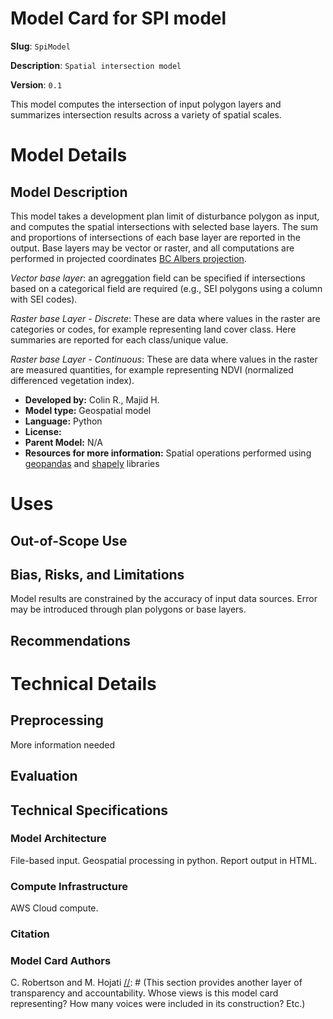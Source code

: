 # Model Card for SPI model

**Slug**: `SpiModel`

**Description**: `Spatial intersection model`

**Version**: `0.1`


[//]: # (Provide a quick summary of what the model is/does. [Optional])
This model computes the intersection of input polygon layers and summarizes intersection results across a variety of spatial scales. 

# Model Details

## Model Description

[//]: # (Provide a longer summary of what this model is/does.)
This model takes a development plan limit of disturbance polygon as input, and computes the spatial intersections with selected base layers. The sum and proportions of intersections of each base layer are reported in the output. Base layers may be vector or raster, and all computations are performed in projected coordinates [BC Albers projection](https://epsg.io/3005).

*Vector base layer*: an agreggation field can be specified if intersections based on a categorical field are required (e.g., SEI polygons using a column with SEI codes).

*Raster base Layer - Discrete*: These are data where values in the raster are categories or codes, for example representing land cover class. Here summaries are reported for each class/unique value.

*Raster base Layer - Continuous*: These are data where values in the raster are measured quantities, for example representing NDVI (normalized differenced vegetation index).

- **Developed by:** Colin R., Majid H.
- **Model type:** Geospatial model
- **Language:** Python
- **License:** 
- **Parent Model:** N/A
- **Resources for more information:** Spatial operations performed using [geopandas](https://geopandas.org/en/stable/) and [shapely](https://shapely.readthedocs.io/en/stable/) libraries



# Uses

[//]: # (Address questions around how the model is intended to be used, including the foreseeable users of the model and those affected by the model.)


 

## Out-of-Scope Use

[//]: # (This section addresses misuse, malicious use, and uses that the model will not work well for. If the user enters content, print that. If not, but they enter a task in the list, use that. )



## Bias, Risks, and Limitations

[//]: # (This section is meant to convey both technical and sociotechnical limitations)

Model results are constrained by the accuracy of input data sources. Error may be introduced through plan polygons or base layers.


## Recommendations

[//]: # (This section is meant to convey recommendations with respect to the bias, risk, and technical limitations.)


# Technical Details


## Preprocessing

More information needed


 
## Evaluation

[//]: # (This section describes the evaluation protocols and provides the results.)


## Technical Specifications

### Model Architecture

File-based input. Geospatial processing in python. Report output in HTML.

### Compute Infrastructure

AWS Cloud compute.


### Citation

[//]: # (If there is a paper or blog post introducing the model, the APA and Bibtex information for that should go in this section.)

### Model Card Authors
C. Robertson and M. Hojati
[//]: # (This section provides another layer of transparency and accountability. Whose views is this model card representing? How many voices were included in its construction? Etc.) 

